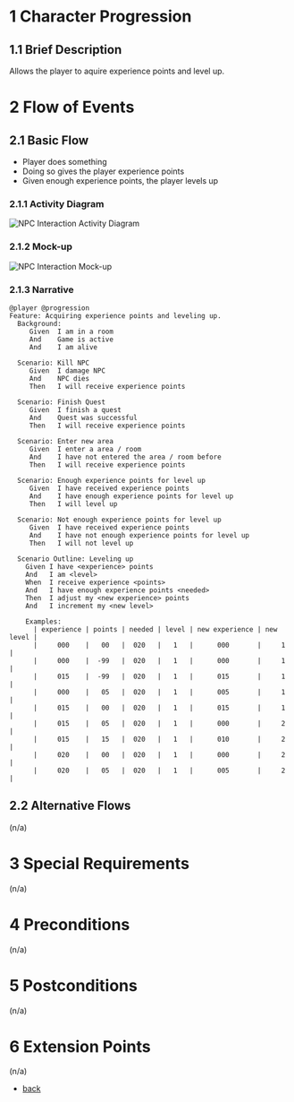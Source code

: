 # 1 Character Progression

## 1.1 Brief Description
Allows the player to aquire experience points and level up. 

# 2 Flow of Events
## 2.1 Basic Flow
- Player does something
- Doing so gives the player experience points
- Given enough experience points, the player levels up

### 2.1.1 Activity Diagram
![NPC Interaction Activity Diagram](https://albgei.github.io/gamedevs/UCs/UC5%20Activity%20Diagram.png)

### 2.1.2 Mock-up
![NPC Interaction Mock-up](https://albgei.github.io/gamedevs/UCs/UC5%20Mark-up.jpg)

### 2.1.3 Narrative
```gherkin
@player @progression
Feature: Acquiring experience points and leveling up.
  Background:
     Given  I am in a room
     And    Game is active
     And    I am alive
     
  Scenario: Kill NPC
     Given  I damage NPC
     And    NPC dies
     Then   I will receive experience points
     
  Scenario: Finish Quest
     Given  I finish a quest
     And    Quest was successful
     Then   I will receive experience points
     
  Scenario: Enter new area
     Given  I enter a area / room
     And    I have not entered the area / room before
     Then   I will receive experience points

  Scenario: Enough experience points for level up
     Given  I have received experience points
     And    I have enough experience points for level up
     Then   I will level up

  Scenario: Not enough experience points for level up
     Given  I have received experience points
     And    I have not enough experience points for level up
     Then   I will not level up
     
  Scenario Outline: Leveling up
    Given I have <experience> points
    And   I am <level>
    When  I receive experience <points>
    And   I have enough experience points <needed>
    Then  I adjust my <new experience> points
    And   I increment my <new level>

    Examples: 
      | experience | points | needed | level | new experience | new level |
      |     000    |   00   |  020   |   1   |      000       |     1     |
      |     000    |  -99   |  020   |   1   |      000       |     1     |
      |     015    |  -99   |  020   |   1   |      015       |     1     |
      |     000    |   05   |  020   |   1   |      005       |     1     |
      |     015    |   00   |  020   |   1   |      015       |     1     |
      |     015    |   05   |  020   |   1   |      000       |     2     |
      |     015    |   15   |  020   |   1   |      010       |     2     |
      |     020    |   00   |  020   |   1   |      000       |     2     |
      |     020    |   05   |  020   |   1   |      005       |     2     |
```

## 2.2 Alternative Flows
(n/a)

# 3 Special Requirements
(n/a)

# 4 Preconditions
(n/a)

# 5 Postconditions
(n/a)
 
# 6 Extension Points
(n/a)

- [back](https://albgei.github.io/gamedevs/blog-2021-10-28)




<script src="https://utteranc.es/client.js"
        repo="albgei/gamedevs"
        issue-term="pathname"
        label="commentary_"
        theme="github-dark"
        crossorigin="anonymous"
        async>
